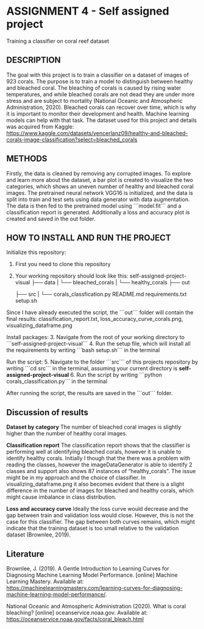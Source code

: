 # ASSIGNMENT 4 - Self assigned project
Training a classifier on coral reef dataset 

## DESCRIPTION 
The goal with this project is to train a classifier on a dataset of images of 923 corals. The purpose is to train a model to distinguish between healthy and bleached coral. The bleaching of corals is caused by rising water temperatures, and while bleached corals are not dead they are under more stress and are subject to mortality (National Oceanic and Atmospheric Administration, 2020). Bleached corals can recover over time, which is why it is important to monitor their development and health. Machine learning models can help with that task.
The dataset used for this project and details was acquired from Kaggle: https://www.kaggle.com/datasets/vencerlanz09/healthy-and-bleached-corals-image-classification?select=bleached_corals 

## METHODS
Firstly, the data is cleaned by removing any corrupted images. To explore and learn more about the dataset, a bar plot is created to visualize the two categories, which shows an uneven number of healthy and bleached coral images. 
The pretrained neural network VGG16 is initialized, and the data is split into train and test sets using data generator with data augmentation. The data is then fed to the pretrained model using ´´´model.fit´´´ and a classification report is generated. Additionally a loss and accuracy plot is created and saved in the out folder. 

## HOW TO INSTALL AND RUN THE PROJECT
Initialize this repository:
1. First you need to clone this repository 
2. Your working repository should look like this:
    self-assigned-project-visual
    ├── data
    | └── bleached_corals
    | └── healthy_corals
    ├── out

    ├── src
    | └── corals_classfication.py
    README.md
    requirements.txt
    setup.sh

Since I have already executed the script, the ´´´out´´´ folder will contain the final results: classification_report.txt, loss_accuracy_curve_corals.png, visualizing_dataframe.png

Install packages:
3. Navigate from the root of your working directory to ´´´self-assigned-project-visual´´´
4. Run the setup file, which will install all the requirements by writing ´´´bash setup.sh´´´ in the terminal

Run the script:
5. Navigate to the folder ´´´src´´´ of this projects repository by writing ´´´cd src´´´ in the terminal, assuming your current directory is **self-assigned-project-visual**
6. Run the script by writing ´´´python corals_classification.py´´´ in the terminal

After running the script, the results are saved in the ´´´out´´´ folder.

## Discussion of results
**Dataset by category**
The number of bleached coral images is slightly higher than the number of healthy coral images.

**Classification report**
The classification report shows that the classifier is performing well at identifying bleached corals, however it is unable to identify healthy corals. Initially I though that the there was a problem with reading the classes, however the imageDataGenerator is able to identify 2 classes and support also shows 87 instances of “healthy_corals”. The issue might be in my approach and the choice of classifier. In visualizing_dataframe.png it also becomes evident that there is a slight difference in the number of images for bleached and healthy corals, which might cause imbalance in class distribution.

**Loss and accuracy curve**
Ideally the loss curve would decrease and the gap between train and validation loss would close. However, this is not the case for this classifier. The gap between both curves remains, which might indicate that the training dataset is too small relative to the validation dataset (Brownlee, 2019).

## Literature
Brownlee, J. (2019). A Gentle Introduction to Learning Curves for Diagnosing Machine Learning Model Performance. [online] Machine Learning Mastery. Available at: https://machinelearningmastery.com/learning-curves-for-diagnosing-machine-learning-model-performance/.

National Oceanic and Atmospheric Administration (2020). What is coral bleaching? [online] oceanservice.noaa.gov. Available at: https://oceanservice.noaa.gov/facts/coral_bleach.html 